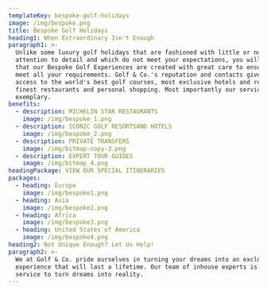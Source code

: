 ```yaml
---
templateKey: bespoke-golf-holidays
image: /img/bespoke.png
title: Bespoke Golf Holidays
heading1: When Extraordinary Isn't Enough
paragraph1: >-
  Unlike some luxury golf holidays that are fashioned with little or no
  attention to detail and which do not meet your expectations, you will find
  that our Bespoke Golf Experiences are created with great care to ensure we
  meet all your requirements. Golf & Co.'s reputation and contacts give us
  access to the world's best golf courses, most exclusive hotels and resorts,
  finest restaurants and personal shopping. Most importantly our service is
  exemplary.
benefits:
  - description: MICHELIN STAR RESTAURANTS
    image: /img/bespoke_1.png
  - description: ICONIC GOLF RESORTSAND HOTELS
    image: /img/bespoke_2.png
  - description: PRIVATE TRANSFERS
    image: /img/bitmap-copy-3.png
  - description: EXPERT TOUR GUIDES
    image: /img/bitmap_4.png
headingPackage: VIEW OUR SPECIAL ITINERARIES
packages:
  - heading: Europe
    image: /img/bespoke1.png
  - heading: Asia
    image: /img/bespoke2.png
  - heading: Africa
    image: /img/bespoke3.png
  - heading: United States of America
    image: /img/bespoke4.png
heading2: Not Unique Enough? Let Us Help!
paragraph2: >-
  We at Golf & Co. pride ourselves in turning your dreams into an exclusive
  experience that will last a lifetime. Our team of inhouse experts is at your
  service to turn dreams into reality.
---
```


